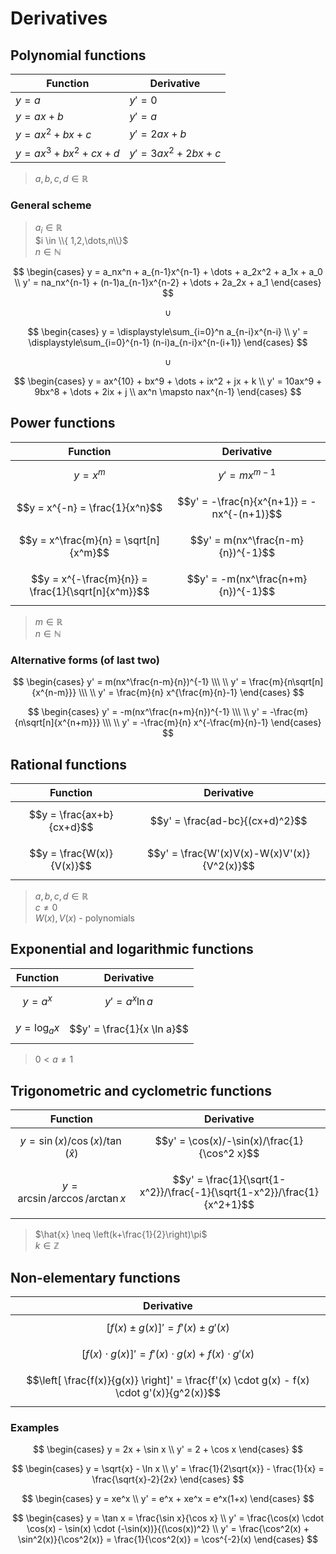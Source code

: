 # Derivatives

## Polynomial functions

| Function | Derivative |
|--|--|
| $y=a$ | $y'=0$ |
| $y=ax+b$ | $y'=a$ |
| $y=ax^2+bx+c$ | $y'=2ax+b$ |
| $y=ax^3+bx^2+cx+d$ | $y'=3ax^2+2bx+c$ |

> $a,b,c,d \in \mathbb{R}$

### General scheme

> $a_i \in \mathbb{R}$  
> $i \in \\{ 1,2,\dots,n\\}$  
> $n \in \mathbb{N}$

$$
\begin{cases}
y = a_nx^n + a_{n-1}x^{n-1} + \dots + a_2x^2 + a_1x + a_0
\\
y' = na_nx^{n-1} + (n-1)a_{n-1}x^{n-2} + \dots + 2a_2x + a_1
\end{cases}
$$

$$
\cup
$$

$$
\begin{cases}
y = \displaystyle\sum_{i=0}^n a_{n-i}x^{n-i}
\\
y' = \displaystyle\sum_{i=0}^{n-1} (n-i)a_{n-i}x^{n-(i+1)}
\end{cases}
$$

$$
\cup
$$

$$
\begin{cases}
y = ax^{10} + bx^9 + \dots + ix^2 + jx + k
\\
y' = 10ax^9 + 9bx^8 + \dots + 2ix + j
\\
ax^n \mapsto nax^{n-1}
\end{cases}
$$

## Power functions

| Function | Derivative |
|--|--|
| $$y = x^m$$ | $$y' = mx^{m-1}$$ |
| $$y = x^{-n} = \frac{1}{x^n}$$ | $$y' = -\frac{n}{x^{n+1}} = -nx^{-(n+1)}$$ |
| $$y = x^\frac{m}{n} = \sqrt[n]{x^m}$$ | $$y' = m(nx^\frac{n-m}{n})^{-1}$$ |
| $$y = x^{-\frac{m}{n}} = \frac{1}{\sqrt[n]{x^m}}$$ | $$y' = -m(nx^\frac{n+m}{n})^{-1}$$ |

> $m \in \mathbb{R}$  
> $n \in \mathbb{N}$

### Alternative forms (of last two)

$$
\begin{cases}
y' = m(nx^\frac{n-m}{n})^{-1}
\\\ \\
y' = \frac{m}{n\sqrt[n]{x^{n-m}}}
\\\ \\
y' = \frac{m}{n} x^{\frac{m}{n}-1}
\end{cases}
$$

$$
\begin{cases}
y' = -m(nx^\frac{n+m}{n})^{-1}
\\\ \\
y' = -\frac{m}{n\sqrt[n]{x^{n+m}}}
\\\ \\
y' = -\frac{m}{n} x^{-\frac{m}{n}-1}
\end{cases}
$$

## Rational functions

| Function | Derivative |
|--|--|
| $$y = \frac{ax+b}{cx+d}$$ | $$y' = \frac{ad-bc}{(cx+d)^2}$$ |
| $$y = \frac{W(x)}{V(x)}$$ | $$y' = \frac{W'(x)V(x)-W(x)V'(x)}{V^2(x)}$$ |

> $a,b,c,d \in \mathbb{R}$  
> $c \neq 0$  
> $W(x), V(x)$ - polynomials

## Exponential and logarithmic functions

| Function | Derivative |
|--|--|
| $$y = a^x$$ | $$y' = a^x \ln a$$ |
| $$y = \log_a x$$ | $$y' = \frac{1}{x \ln a}$$ |

> $0 < a \neq 1$

## Trigonometric and cyclometric functions

| Function | Derivative |
|--|--|
| $$y = \sin(x)/\cos(x)/\tan(\hat{x})$$ | $$y' = \cos(x)/-\sin(x)/\frac{1}{\cos^2 x}$$ |
| $$y = \arcsin/\arccos/\arctan x$$ | $$y' = \frac{1}{\sqrt{1-x^2}}/\frac{-1}{\sqrt{1-x^2}}/\frac{1}{x^2+1}$$ |

> $\hat{x} \neq \left(k+\frac{1}{2}\right)\pi$  
> $k \in \mathbb{Z}$

## Non-elementary functions

| Derivative |
|--|
| $$[f(x) \pm g(x)]' = f'(x) \pm g'(x)$$ |
| $$[f(x) \cdot g(x)]' = f'(x) \cdot g(x) + f(x) \cdot g'(x)$$ |
| $$\left[ \frac{f(x)}{g(x)} \right]' = \frac{f'(x) \cdot g(x) - f(x) \cdot g'(x)}{g^2(x)}$$ |

### Examples

$$
\begin{cases}
y = 2x + \sin x
\\
y' = 2 + \cos x
\end{cases}
$$

$$
\begin{cases}
y = \sqrt{x} - \ln x
\\
y' = \frac{1}{2\sqrt{x}} - \frac{1}{x} = \frac{\sqrt{x}-2}{2x}
\end{cases}
$$

$$
\begin{cases}
y = xe^x
\\
y' = e^x + xe^x = e^x(1+x)
\end{cases}
$$

$$
\begin{cases}
y = \tan x = \frac{\sin x}{\cos x}
\\
y' = \frac{\cos(x) \cdot \cos(x) - \sin(x) \cdot (-\sin(x))}{(\cos(x))^2}
\\
y' = \frac{\cos^2(x) + \sin^2(x)}{\cos^2(x)} = \frac{1}{\cos^2(x)} = \cos^{-2}(x)
\end{cases}
$$
